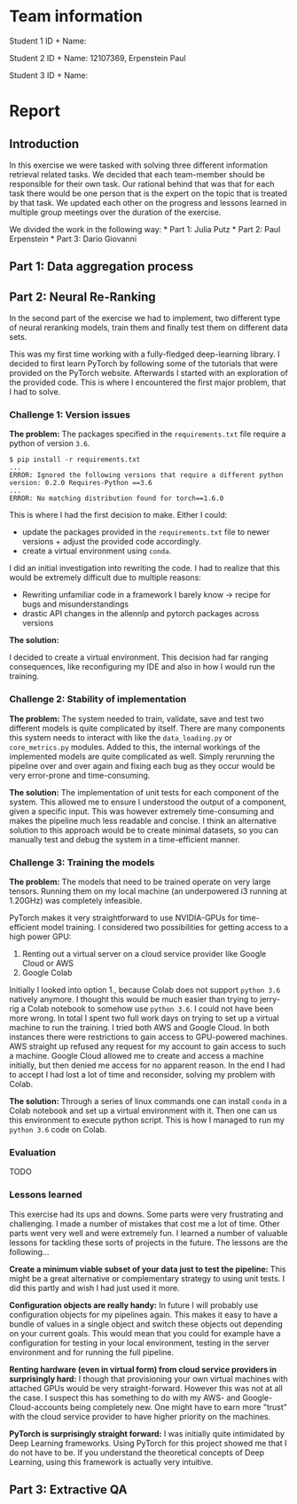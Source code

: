 # Team information

Student 1 ID + Name: 

Student 2 ID + Name: 12107369, Erpenstein Paul

Student 3 ID + Name:



# Report

## Introduction

In this exercise we were tasked with solving three different information retrieval related tasks.
We decided that each team-member should be responsible for their own task.
Our rational behind that was that for each task there would be one person that is the expert on the topic that is treated by that task.
We updated each other on the progress and lessons learned in multiple group meetings over the duration of the exercise.

We divided the work in the following way:
    * Part 1: Julia Putz
    * Part 2: Paul Erpenstein
    * Part 3: Dario Giovanni

## Part 1: Data aggregation process

## Part 2: Neural Re-Ranking

In the second part of the exercise we had to implement, 
two different type of neural reranking models, train them
and finally test them on different data sets.

This was my first time working with a fully-fledged deep-learning library.
I decided to first learn PyTorch by following some of the tutorials that were provided on the PyTorch website.
Afterwards I started with an exploration of the provided code.
This is where I encountered the first major problem, that I had to solve.

### Challenge 1: Version issues

**The problem:** The packages specified in the `requirements.txt` file require a python of version `3.6`.

```{sh}
$ pip install -r requirements.txt 
...
ERROR: Ignored the following versions that require a different python version: 0.2.0 Requires-Python ==3.6
...
ERROR: No matching distribution found for torch==1.6.0
```

This is where I had the first decision to make.
Either I could: 
 * update the packages provided in the `requirements.txt` file to newer versions + adjust the provided code accordingly.
 * create a virtual environment using `conda`.

I did an initial investigation into rewriting the code.
I had to realize that this would be extremely difficult due to multiple reasons:
* Rewriting unfamiliar code in a framework I barely know &rarr; recipe for bugs and misunderstandings
* drastic API changes in the allennlp and pytorch packages across versions 

**The solution:** 

I decided to create a virtual environment.
This decision had far ranging consequences, 
like reconfiguring my IDE and also in how I would run the training.

### Challenge 2: Stability of implementation

**The problem:** The system needed to train, validate, save and test two different models is quite complicated by itself.
There are many components this system needs to interact with like the `data_loading.py` or `core_metrics.py` modules.
Added to this, the internal workings of the implemented models are quite complicated as well.
Simply rerunning the pipeline over and over again and fixing each bug as they occur would be very error-prone and time-consuming.

**The solution:** The implementation of unit tests for each component of the system.
This allowed me to ensure I understood the output of a component, given a specific input.
This was however extremely time-consuming and makes the pipeline much less readable and concise.
I think an alternative solution to this approach would be to create minimal datasets,
so you can manually test and debug the system in a time-efficient manner.

### Challenge 3: Training the models

**The problem:** The models that need to be trained operate on very large tensors.
Running them on my local machine (an underpowered i3 running at 1.20GHz) was completely infeasible.

PyTorch makes it very straightforward to use NVIDIA-GPUs for time-efficient model training.
I considered two possibilities for getting access to a high power GPU:

1. Renting out a virtual server on a cloud service provider like Google Cloud or AWS
2. Google Colab

Initially I looked into option 1., because Colab does not support `python 3.6` natively anymore. I thought this would be much easier than trying to jerry-rig a Colab notebook to somehow use `python 3.6`.
I could not have been more wrong. 
In total I spent two full work days on trying to set up a virtual machine to run the training.
I tried both AWS and Google Cloud.
In both instances there were restrictions to gain access to GPU-powered machines.
AWS straight up refused any request for my account to gain access to such a machine.
Google Cloud allowed me to create and access a machine initially,
but then denied me access for no apparent reason.
In the end I had to accept I had lost a lot of time and reconsider, solving my problem with Colab.

**The solution:** Through a series of linux commands one can install `conda` in a Colab notebook and set up a virtual environment with it.
Then one can us this environment to execute python script.
This is how I managed to run my `python 3.6` code on Colab.

### Evaluation

TODO

### Lessons learned

This exercise had its ups and downs.
Some parts were very frustrating and challenging.
I made a number of mistakes that cost me a lot of time.
Other parts went very well and were extremely fun.
I learned a number of valuable lessons for tackling these sorts of projects in the future.
The lessons are the following...

**Create a minimum viable subset of your data just to test the pipeline:**
This might be a great alternative or complementary strategy to using unit tests.
I did this partly and wish I had just used it more.

**Configuration objects are really handy:**
In future I will probably use configuration objects for my pipelines again.
This makes it easy to have a bundle of values in a single object and switch these objects out depending on your current goals.
This would mean that you could for example have a configuration for testing in your local environment, testing in the server environment and for running the full pipeline.

**Renting hardware (even in virtual form) from cloud service providers in surprisingly hard:**
I though that provisioning your own virtual machines with attached GPUs would be very straight-forward.
However this was not at all the case.
I suspect this has something to do with my AWS- and Google-Cloud-accounts being completely new.
One might have to earn more "trust" with the cloud service provider to have higher priority on the machines.

**PyTorch is surprisingly straight forward:**
I was initially quite intimidated by Deep Learning frameworks.
Using PyTorch for this project showed me that I do not have to be.
If you understand the theoretical concepts of Deep Learning,
using this framework is actually very intuitive.

## Part 3: Extractive QA